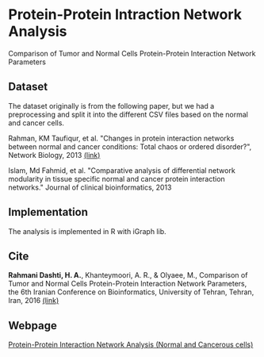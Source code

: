 # Protein-Protein Intraction Network Analysis
Comparison of Tumor and Normal Cells Protein-Protein Interaction Network Parameters

## Dataset
The dataset originally is from the following paper, but we had a preprocessing and split it into the different CSV files based on the normal and cancer cells.

Rahman, KM Taufiqur, et al. "Changes in protein interaction networks between normal and cancer conditions: Total chaos or ordered disorder?", Network Biology, 2013 [(link)](http://www.iaees.org/publications/journals/nb/articles/2013-3(1)/2-Islam-Abstract.asp)

Islam, Md Fahmid, et al. "Comparative analysis of differential network modularity in tissue specific normal and cancer protein interaction networks." Journal of clinical bioinformatics, 2013 

## Implementation
The analysis is implemented in R with iGraph lib.

## Cite
**Rahmani Dashti, H. A.**, Khanteymoori, A. R., & Olyaee, M., Comparison of Tumor and Normal Cells Protein-Protein Interaction Network Parameters, the 6th Iranian Conference on Bioinformatics, University of Tehran, Tehran, Iran, 2016 [(link)](https://www.researchgate.net/publication/312072545_Comparison_of_Tumor_and_Normal_Cells_Protein-Protein_Interaction_Network_Parameters)

## Webpage
[Protein-Protein Interaction Network Analysis (Normal and Cancerous cells)](https://rahmanidashti.github.io/PPINetworkAnalysis/)

